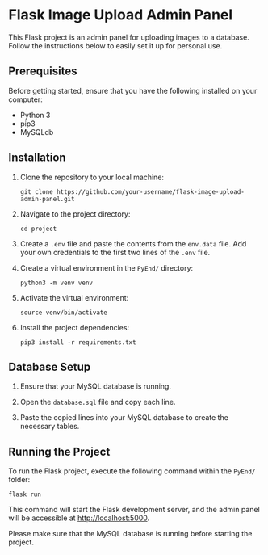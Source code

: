 # Flask Image Upload Admin Panel

This Flask project is an admin panel for uploading images to a database. Follow the instructions below to easily set it up for personal use.

## Prerequisites

Before getting started, ensure that you have the following installed on your computer:

- Python 3
- pip3
- MySQLdb

## Installation

1. Clone the repository to your local machine:

   ```
   git clone https://github.com/your-username/flask-image-upload-admin-panel.git
   ```

2. Navigate to the project directory:

   ```
   cd project
   ```

3. Create a `.env` file and paste the contents from the `env.data` file. Add your own credentials to the first two lines of the `.env` file.

4. Create a virtual environment in the `PyEnd/` directory:

   ```
   python3 -m venv venv
   ```

5. Activate the virtual environment:

   ```
   source venv/bin/activate
   ```

6. Install the project dependencies:

   ```
   pip3 install -r requirements.txt
   ```

## Database Setup

1. Ensure that your MySQL database is running.

2. Open the `database.sql` file and copy each line.

3. Paste the copied lines into your MySQL database to create the necessary tables.

## Running the Project

To run the Flask project, execute the following command within the `PyEnd/` folder:

```
flask run
```

This command will start the Flask development server, and the admin panel will be accessible at [http://localhost:5000](http://localhost:5000).

Please make sure that the MySQL database is running before starting the project.